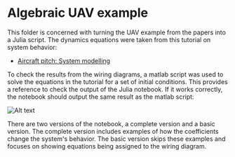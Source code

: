 # Algebraic UAV example
This folder is concerned with turning the UAV example from the papers into a Julia script. The dynamics equations were taken from this tutorial on system behavior:
- [Aircraft pitch: System modelling](https://ctms.engin.umich.edu/CTMS/index.php?example=AircraftPitch&section=SystemModeling)

To check the results from the wiring diagrams, a matlab script was used to solve the equations in the tutorial for a set of initial conditions. This provides a reference  to check the output of the Julia notebook. If it works correctly, the notebook should output the same result as the matlab script:  

![Alt text](https://github.com/rgCategory/composition_notebook/blob/main/images/aircraft_pitch.jpg?raw=true)

There are two versions of the notebook, a complete version and a basic version. The complete version includes examples of how the coefficients change the system's behavior. The basic version skips these examples and focuses on showing equations being assigned to the wiring diagram.

